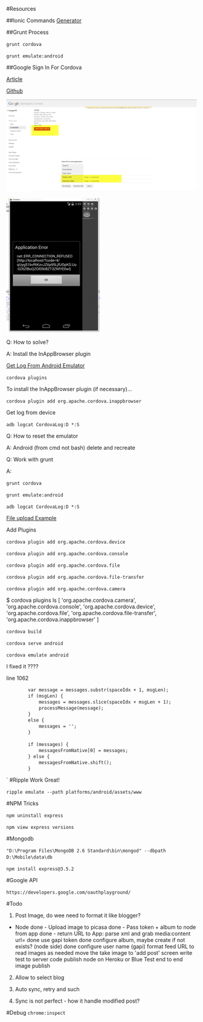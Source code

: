 #Resources

##Ionic Commands
[Generator](https://github.com/diegonetto/generator-ionic)

##Grunt Process

`grunt cordova`

`grunt emulate:android`



##Google Sign In For Cordova

[Article](http://phonegap-tips.com/articles/google-api-oauth-with-phonegaps-inappbrowser.html)

[Github](https://github.com/mdellanoce/google-api-oauth-phonegap)

![Create Client ID](/docs/GoogleSign_CreateClientID.png)

![Get This Error](/docs/GoogleSign_Error.png)

Q: How to solve?

A: Install the InAppBrowser plugin

[Get Log From Android Emulator](file:///D:/Mobile/Android/android-sdk/docs/tools/debugging/debugging-log.html)

`cordova plugins`

To install the InAppBrowser plugin (if necessary)...

`cordova plugin add org.apache.cordova.inappbrowser`


Get log from device

`adb logcat CordovaLog:D *:S`

Q: How to reset the emulator

A: Android (from cmd not bash) delete and recreate

Q: Work with grunt

A:

`grunt cordova`

`grunt emulate:android`

`adb logcat CordovaLog:D *:S`

[File upload Example](http://coenraets.org/blog/2013/09/how-to-upload-pictures-from-a-phonegap-application-to-node-js-and-other-servers-2/)

Add Plugins

`cordova plugin add org.apache.cordova.device`

`cordova plugin add org.apache.cordova.console`

`cordova plugin add org.apache.cordova.file`

`cordova plugin add org.apache.cordova.file-transfer`

`cordova plugin add org.apache.cordova.camera`

$ cordova plugins ls
[ 'org.apache.cordova.camera',
  'org.apache.cordova.console',
  'org.apache.cordova.device',
  'org.apache.cordova.file',
  'org.apache.cordova.file-transfer',
  'org.apache.cordova.inappbrowser' ]

`cordova build`

`cordova serve android`

`cordova emulate android`

I fixed it ????

line 1062

            var message = messages.substr(spaceIdx + 1, msgLen);
            if (msgLen) {
                messages = messages.slice(spaceIdx + msgLen + 1);
                processMessage(message);
            }
            else {
                messages = '';
            }

            if (messages) {
                messagesFromNative[0] = messages;
            } else {
                messagesFromNative.shift();
            }
`
#Ripple
Work Great!

`ripple emulate --path platforms/android/assets/www`

#NPM Tricks

`npm uninstall express`

`npm view express versions`

#Mongodb

`"D:\Program Files\MongoDB 2.6 Standard\bin\mongod" --dbpath D:\Mobile\data\db`

`npm install express@3.5.2`

#Google API

`https://developers.google.com/oauthplayground/`

#Todo
1. Post Image, do wee need to format it like blogger?
- Node
    done - Upload image to picasa
    done - Pass token + album to node from app
    done - return URL to App: parse xml and grab media:content url=
    done use gapi token
    done configure album, maybe create if not exists? (node side)
    done configure user name (gapi)
    format feed URL to read images as needed
    move the take image to 'add post' screen
    write test to server code
    publish node on Heroku or Blue
    Test end to end image publish

2. Allow to select blog

3. Auto sync, retry and such

4. Sync is not perfect - how it handle modified post?

#Debug
`chrome:inspect`